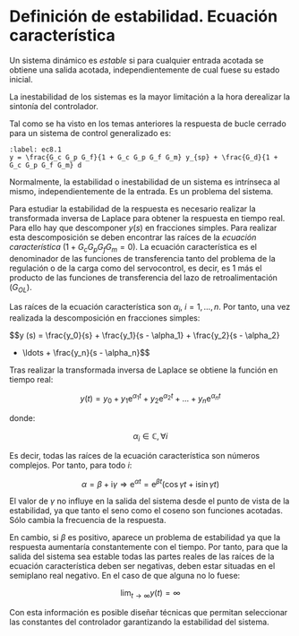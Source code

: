 # Definición de estabilidad. Ecuación característica

Un sistema dinámico es *estable* si para cualquier entrada acotada se obtiene una salida acotada, independientemente de cual fuese su estado
inicial.

La inestabilidad de los sistemas es la mayor limitación a la hora derealizar la sintonía del controlador.

Tal como se ha visto en los temas anteriores la respuesta de bucle cerrado para un sistema de control generalizado es:

```{math}
:label: ec8.1
y = \frac{G_c G_p G_f}{1 + G_c G_p G_f G_m} y_{sp} + \frac{G_d}{1 + G_c G_p G_f G_m} d
```

Normalmente, la estabilidad o inestabilidad de un sistema es intrínseca al mismo, independientemente de la entrada. Es un problema del sistema.

Para estudiar la estabilidad de la respuesta es necesario realizar la transformada inversa de Laplace para obtener la respuesta en tiempo real. Para ello hay que descomponer $y (s)$ en fracciones simples. Para realizar esta descomposición se deben encontrar las raíces de la *ecuación característica* ($1 + G_c G_p G_f G_m = 0$). La ecuación característica es el denominador de las funciones de transferencia tanto del problema de la regulación o de la carga como del servocontrol, es decir, es 1 más el producto de las funciones de transferencia del lazo de retroalimentación ($G_{OL}$).

Las raíces de la ecuación característica son $\alpha_i$, $i = 1, \ldots, n$. Por tanto, una vez realizada la descomposición en fracciones simples:

$$y (s) = \frac{y_0}{s} + \frac{y_1}{s - \alpha_1} + \frac{y_2}{s - \alpha_2}
   + \ldots + \frac{y_n}{s - \alpha_n}$$

Tras realizar la transformada inversa de Laplace se obtiene la función en tiempo real:

$$y (t) = y_0 + y_1 \mathrm{e}^{\alpha_1 t} + y_2 \mathrm{e}^{\alpha_2 t} + \ldots +
   y_n \mathrm{e}^{\alpha_n t}$$ 
   
donde:

$$\alpha_i \in \mathbb{C}, \forall i$$ 

Es decir, todas las raíces de la ecuación característica son números complejos. Por tanto, para todo $i$:

$$\alpha = \beta + \mathrm{i}\gamma \Rightarrow \mathrm{e}^{\alpha t} =
   \mathrm{e}^{\beta t}  (\cos \gamma t + \mathrm{i}\sin \gamma t)$$

El valor de $\gamma$ no influye en la salida del sistema desde el punto de vista de la estabilidad, ya que tanto el seno como el coseno son funciones acotadas. Sólo cambia la frecuencia de la respuesta.

En cambio, si $\beta$ es positivo, aparece un problema de estabilidad ya que la respuesta aumentaría constantemente con el tiempo. Por tanto, para que la salida del sistema sea estable todas las partes reales de las raíces de la ecuación característica deben ser negativas, deben estar situadas en el semiplano real negativo. En el caso de que alguna no lo fuese:

$$\lim_{t \to \infty} y (t) = \infty$$

Con esta información es posible diseñar técnicas que permitan seleccionar las constantes del controlador garantizando la estabilidad del sistema.
